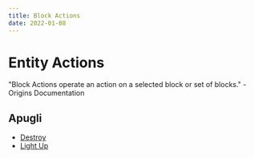 ```yaml
---
title: Block Actions
date: 2022-01-08
---
```


# Entity Actions

"Block Actions operate an action on a selected block or set of blocks." - Origins Documentation

## Apugli
* [Destroy](block_action_types/destroy)
* [Light Up](block_action_types/light_up)